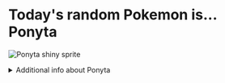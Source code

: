 # Today's random Pokemon is... Ponyta

![Ponyta shiny sprite](https://raw.githubusercontent.com/PokeAPI/sprites/master/sprites/pokemon/shiny/77.png)

<details>
<summary>Additional info about Ponyta</summary>

| srpite type | image |
|------|------|
| back_default | ![Ponyta back_default sprite](https://raw.githubusercontent.com/PokeAPI/sprites/master/sprites/pokemon/back/77.png) |
| back_shiny | ![Ponyta back_shiny sprite](https://raw.githubusercontent.com/PokeAPI/sprites/master/sprites/pokemon/back/shiny/77.png) |
| front_default | ![Ponyta front_default sprite](https://raw.githubusercontent.com/PokeAPI/sprites/master/sprites/pokemon/77.png) | </details>